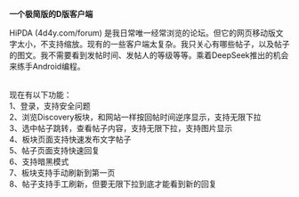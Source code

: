 **一个极简版的D版客户端**

HiPDA (4d4y.com/forum) 是我日常唯一经常浏览的论坛。但它的网页移动版文字太小，不支持缩放。现有的一些客户端太复杂。我只关心有哪些帖子，以及帖子的图文。我不需要看到发帖时间、发帖人的等级等等。乘着DeepSeek推出的机会来练手Android编程。<BR><BR>

现在有以下功能：<BR>
1、登录，支持安全问题 <BR>
2、浏览Discovery板块，和网站一样按回帖时间逆序显示，支持无限下拉<BR>
3、选中帖子跳转，查看帖子内容，支持无限下拉，支持图片显示<BR>
4、板块页面支持快速发布文字帖子<BR>
5、帖子页面支持快速回复<BR>
6、支持暗黑模式<BR>
7、板块支持手动刷新到第一页<BR>
8、帖子支持手工刷新，但要无限下拉到底才能看到新的回复<BR>
